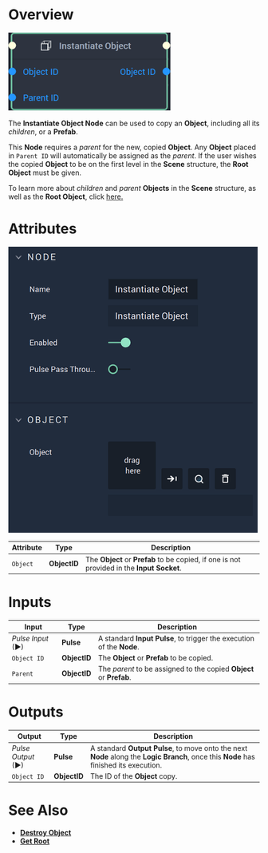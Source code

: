 # Overview

![The Instantiate Object Node.](../../../.gitbook/assets/instantiatenode20241.png)

The **Instantiate Object Node** can be used to copy an **Object**, including all its *children*, or a **Prefab**. 

This **Node** requires a *parent* for the new, copied **Object**. Any **Object** placed in `Parent ID` will automatically be assigned as the *parent*. If the user wishes the copied **Object** to be on the first level in the **Scene** structure, the **Root Object** must be given. 

To learn more about *children* and *parent* **Objects** in the **Scene** structure, as well as the **Root Object**, click [here.](../../../objects-and-types/scene-objects/README.md#structure-in-a-scene)

# Attributes

![The Instantiate Object Node Attributes.](../../../.gitbook/assets/instantiateobjectattributes.png)

|Attribute|Type|Description|
|---|---|---|
|`Object`|**ObjectID**|The **Object** or **Prefab** to be copied, if one is not provided in the **Input Socket**.|

# Inputs

|Input|Type|Description|
|---|---|---|
|*Pulse Input* (►)|**Pulse**|A standard **Input Pulse**, to trigger the execution of the **Node**.|
|`Object ID`|**ObjectID**|The **Object** or **Prefab** to be copied.|
|`Parent`|**ObjectID**|The *parent* to be assigned to the copied **Object** or **Prefab**.|

# Outputs

|Output|Type|Description|
|---|---|---|
|*Pulse Output* (►)|**Pulse**|A standard **Output Pulse**, to move onto the next **Node** along the **Logic Branch**, once this **Node** has finished its execution.|
|`Object ID`|**ObjectID**|The ID of the **Object** copy.|

# See Also

* [**Destroy Object**](destroy.md)
* [**Get Root**](get-root.md)